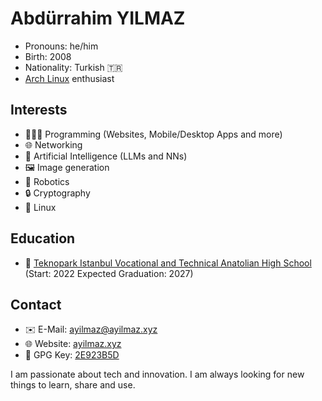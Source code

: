 <!-- Hi! but why would you look here (there is nothing hidden)?! -->
# Abdürrahim YILMAZ
* Pronouns: he/him
* Birth: 2008
* Nationality: Turkish 🇹🇷
* [Arch Linux](https://www.archlinux.org/) enthusiast

## Interests
* 🧑🏻‍💻 Programming (Websites, Mobile/Desktop Apps and more)
* 🌐 Networking
* 🧠 Artificial Intelligence (LLMs and NNs)
* 🖼️ Image generation
* 🤖 Robotics
* 🔒 Cryptography
* 🐧 Linux

## Education
* 🏫 [Teknopark Istanbul Vocational and Technical Anatolian High School](https://teknoparkistanbul.meb.k12.tr/) (Start: 2022 Expected Graduation: 2027)

## Contact
* ✉️ E-Mail: ayilmaz@ayilmaz.xyz
* 🌐 Website: [ayilmaz.xyz](http://ayilmaz.xyz)
* 🔑 GPG Key: [2E923B5D](https://keys.openpgp.org/search?q=2E923B5DF050D5C185760018956B1E95E114612E)

I am passionate about tech and innovation. I am always looking for new things to learn, share and use.
<!-- something hidden -->
